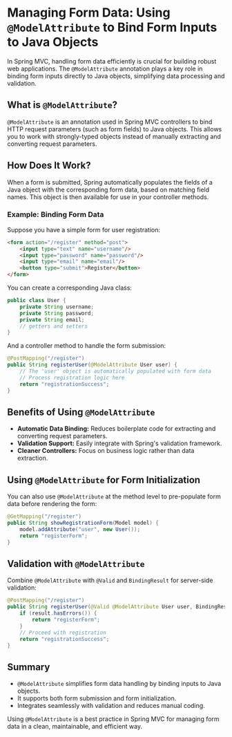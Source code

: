 # Managing Form Data: Using `@ModelAttribute` to Bind Form Inputs to Java Objects

In Spring MVC, handling form data efficiently is crucial for building robust web applications. The `@ModelAttribute` annotation plays a key role in binding form inputs directly to Java objects, simplifying data processing and validation.

## What is `@ModelAttribute`?

`@ModelAttribute` is an annotation used in Spring MVC controllers to bind HTTP request parameters (such as form fields) to Java objects. This allows you to work with strongly-typed objects instead of manually extracting and converting request parameters.

## How Does It Work?

When a form is submitted, Spring automatically populates the fields of a Java object with the corresponding form data, based on matching field names. This object is then available for use in your controller methods.

### Example: Binding Form Data

Suppose you have a simple form for user registration:

```html
<form action="/register" method="post">
    <input type="text" name="username"/>
    <input type="password" name="password"/>
    <input type="email" name="email"/>
    <button type="submit">Register</button>
</form>
```

You can create a corresponding Java class:

```java
public class User {
    private String username;
    private String password;
    private String email;
    // getters and setters
}
```

And a controller method to handle the form submission:

```java
@PostMapping("/register")
public String registerUser(@ModelAttribute User user) {
    // The 'user' object is automatically populated with form data
    // Process registration logic here
    return "registrationSuccess";
}
```

## Benefits of Using `@ModelAttribute`

- **Automatic Data Binding:** Reduces boilerplate code for extracting and converting request parameters.
- **Validation Support:** Easily integrate with Spring's validation framework.
- **Cleaner Controllers:** Focus on business logic rather than data extraction.

## Using `@ModelAttribute` for Form Initialization

You can also use `@ModelAttribute` at the method level to pre-populate form data before rendering the form:

```java
@GetMapping("/register")
public String showRegistrationForm(Model model) {
    model.addAttribute("user", new User());
    return "registerForm";
}
```

## Validation with `@ModelAttribute`

Combine `@ModelAttribute` with `@Valid` and `BindingResult` for server-side validation:

```java
@PostMapping("/register")
public String registerUser(@Valid @ModelAttribute User user, BindingResult result) {
    if (result.hasErrors()) {
        return "registerForm";
    }
    // Proceed with registration
    return "registrationSuccess";
}
```

## Summary

- `@ModelAttribute` simplifies form data handling by binding inputs to Java objects.
- It supports both form submission and form initialization.
- Integrates seamlessly with validation and reduces manual coding.

Using `@ModelAttribute` is a best practice in Spring MVC for managing form data in a clean, maintainable, and efficient way.
